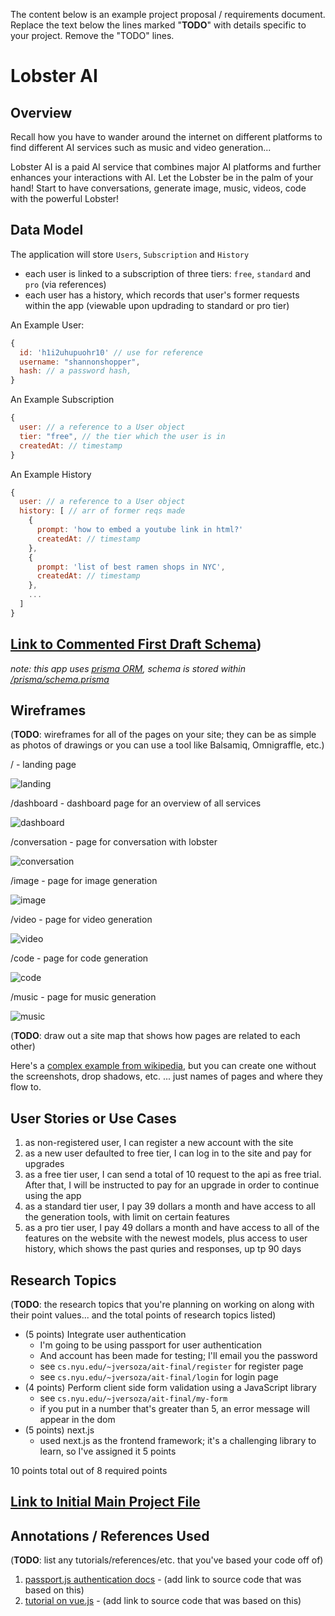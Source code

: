 The content below is an example project proposal / requirements document. Replace the text below the lines marked "__TODO__" with details specific to your project. Remove the "TODO" lines.

# Lobster AI

## Overview

Recall how you have to wander around the internet on different platforms to find different AI services such as music and video generation... 

Lobster AI is a paid AI service that combines major AI platforms and further enhances your interactions with AI. Let the Lobster be in the palm of your hand! Start to have conversations, generate image, music, videos, code with the powerful Lobster! 


## Data Model

The application will store `Users`, `Subscription` and `History`

* each user is linked to a subscription of three tiers: `free`, `standard` and `pro` (via references)
* each user has a history, which records that user's former requests within the app (viewable upon updrading to standard or pro tier)

An Example User:

```javascript
{
  id: 'h1i2uhupuohr10' // use for reference
  username: "shannonshopper",
  hash: // a password hash,
}
```

An Example Subscription

```javascript
{
  user: // a reference to a User object
  tier: "free", // the tier which the user is in
  createdAt: // timestamp
}
```

An Example History

```javascript
{
  user: // a reference to a User object
  history: [ // arr of former reqs made 
    {
      prompt: 'how to embed a youtube link in html?'
      createdAt: // timestamp
    },
    {
      prompt: 'list of best ramen shops in NYC',
      createdAt: // timestamp
    },
    ...
  ]
}
```


## [Link to Commented First Draft Schema](https://github.com/nyu-csci-ua-0467-001-002-spring-2024/final-project-jsl1114/blob/master/prisma/schema.prisma)) 

*note: this app uses [prisma ORM](https://www.prisma.io/), schema is stored within [/prisma/schema.prisma](./prisma/schema.prisma)*

## Wireframes

(__TODO__: wireframes for all of the pages on your site; they can be as simple as photos of drawings or you can use a tool like Balsamiq, Omnigraffle, etc.)

/ - landing page

![landing](./documentation/landing.png)

/dashboard - dashboard page for an overview of all services

![dashboard](./documentation/dashboard.png)

/conversation - page for conversation with lobster

![conversation](./documentation/conversation.png)

/image - page for image generation

![image](./documentation/image.png)

/video - page for video generation

![video](./documentation/video.png)

/code - page for code generation

![code](./documentation/code.png)

/music - page for music generation

![music](./documentation/music.png)

(__TODO__: draw out a site map that shows how pages are related to each other)

Here's a [complex example from wikipedia](https://upload.wikimedia.org/wikipedia/commons/2/20/Sitemap_google.jpg), but you can create one without the screenshots, drop shadows, etc. ... just names of pages and where they flow to.

## User Stories or Use Cases

1. as non-registered user, I can register a new account with the site
2. as a new user defaulted to free tier, I can log in to the site and pay for upgrades
3. as a free tier user, I can send a total of 10 request to the api as free trial. After that, I will be instructed to pay for an upgrade in order to continue using the app
4. as a standard tier user, I pay 39 dollars a month and have access to all the generation tools, with limit on certain features
5. as a pro tier user, I pay 49 dollars a month and have access to all of the features on the website with the newest models, plus access to user history, which shows the past quries and responses, up tp 90 days

## Research Topics

(__TODO__: the research topics that you're planning on working on along with their point values... and the total points of research topics listed)

* (5 points) Integrate user authentication
    * I'm going to be using passport for user authentication
    * And account has been made for testing; I'll email you the password
    * see <code>cs.nyu.edu/~jversoza/ait-final/register</code> for register page
    * see <code>cs.nyu.edu/~jversoza/ait-final/login</code> for login page
* (4 points) Perform client side form validation using a JavaScript library
    * see <code>cs.nyu.edu/~jversoza/ait-final/my-form</code>
    * if you put in a number that's greater than 5, an error message will appear in the dom
* (5 points) next.js
    * used next.js as the frontend framework; it's a challenging library to learn, so I've assigned it 5 points

10 points total out of 8 required points 


## [Link to Initial Main Project File](/app/) 

## Annotations / References Used

(__TODO__: list any tutorials/references/etc. that you've based your code off of)

1. [passport.js authentication docs](http://passportjs.org/docs) - (add link to source code that was based on this)
2. [tutorial on vue.js](https://vuejs.org/v2/guide/) - (add link to source code that was based on this)
